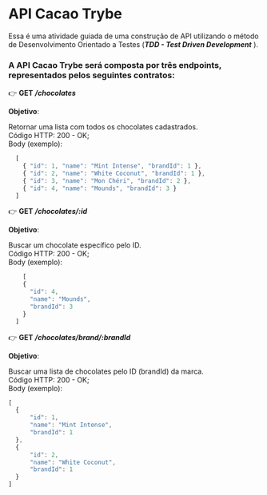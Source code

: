 # API Cacao Trybe  

Essa é uma atividade guiada de uma construção de API utilizando o método de Desenvolvimento Orientado a Testes (***TDD - Test Driven Development*** ).

### A API **Cacao Trybe** será composta por três endpoints, representados pelos seguintes contratos:  
👉 **GET** ***/chocolates***  

**Objetivo**:  

Retornar uma lista com todos os chocolates cadastrados.  
Código HTTP: 200 - OK;  
Body (exemplo):    
```javascript 
  [
    { "id": 1, "name": "Mint Intense", "brandId": 1 },
    { "id": 2, "name": "White Coconut", "brandId": 1 },
    { "id": 3, "name": "Mon Chéri", "brandId": 2 },
    { "id": 4, "name": "Mounds", "brandId": 3 }
  ]
```  
👉 **GET** ***/chocolates/:id***

**Objetivo**:  

Buscar um chocolate específico pelo ID.  
Código HTTP: 200 - OK;  
Body (exemplo):

```javascript 
    [
    {
      "id": 4,
      "name": "Mounds",
      "brandId": 3
    }
  ]
```  
  
👉 **GET** ***/chocolates/brand/:brandId***

**Objetivo**:

Buscar uma lista de chocolates pelo ID (brandId) da marca.  
Código HTTP: 200 - OK;  
Body (exemplo):

```javascript 
[
  {
      "id": 1,
      "name": "Mint Intense",
      "brandId": 1
  },
  {
      "id": 2,
      "name": "White Coconut",
      "brandId": 1
  }
]
```

